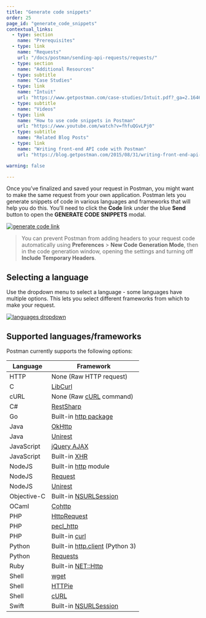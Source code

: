 ```yaml
---
title: "Generate code snippets"
order: 25
page_id: "generate_code_snippets"
contextual_links:
  - type: section
    name: "Prerequisites"
  - type: link
    name: "Requests"
    url: "/docs/postman/sending-api-requests/requests/"
  - type: section
    name: "Additional Resources"
  - type: subtitle
    name: "Case Studies"
  - type: link
    name: "Intuit"
    url: "https://www.getpostman.com/case-studies/Intuit.pdf?_ga=2.164694905.754547870.1571851340-1454169035.1570491567"
  - type: subtitle
    name: "Videos"
  - type: link
    name: "How to use code snippets in Postman"
    url: "https://www.youtube.com/watch?v=fhfuQGvLPj0"
  - type: subtitle
    name: "Related Blog Posts"
  - type: link
    name: "Writing front-end API code with Postman"
    url: "https://blog.getpostman.com/2015/08/31/writing-front-end-api-code-with-postman/?_ga=2.164823161.754547870.1571851340-1454169035.1570491567"

warning: false

---
```


Once you’ve finalized and saved your request in Postman, you might want to make the same request from your own application. Postman lets you generate snippets of code in various languages and frameworks that will help you do this. You’ll need to click the **Code** link under the blue **Send** button to open the **GENERATE CODE SNIPPETS** modal.

[![generate code link](https://assets.postman.com/postman-docs/58525940.png)](https://assets.postman.com/postman-docs/58525940.png)

> You can prevent Postman from adding headers to your request code automatically using __Preferences__ &gt; __New Code Generation Mode__, then in the code generation window, opening the settings and turning off __Include Temporary Headers__.

## Selecting a language

Use the dropdown menu to select a language - some languages have multiple options. This lets you select different frameworks from which to make your request.

[![languages dropdown](https://assets.postman.com/postman-docs/WS-select-language.png)](https://assets.postman.com/postman-docs/WS-select-language.png)

## Supported languages/frameworks

Postman currently supports the following options:

| **Language**  | **Framework** |
| --- | --- |
| HTTP | None (Raw HTTP request) |
| C | [LibCurl](https://curl.haxx.se/libcurl/c/) |
| cURL | None (Raw [cURL](https://curl.haxx.se/) command) |
| C# | [RestSharp](http://restsharp.org/)|
| Go | Built-in [http package](https://golang.org/pkg/net/http/) |
| Java | [OkHttp](https://github.com/square/okhttp) |
| Java | [Unirest](http://unirest.io/java.html)|
| JavaScript | [jQuery AJAX](http://api.jquery.com/jquery.ajax/)|
| JavaScript | Built-in [XHR](https://developer.mozilla.org/en-US/docs/Web/API/XMLHttpRequest)|
| NodeJS | Built-in [http](https://nodejs.org/api/http.html) module |
| NodeJS | [Request](https://github.com/request/request) |
| NodeJS | [Unirest](http://unirest.io/nodejs.html) |
| Objective-C | Built-in [NSURLSession](https://developer.apple.com/library/ios/documentation/Foundation/Reference/NSURLSession_class/) |
| OCaml | [Cohttp](https://github.com/mirage/ocaml-cohttp) |
| PHP | [HttpRequest](http://php.net/manual/it/httprequest.send.php)|
| PHP | [pecl_http](https://mdref.m6w6.name/http)|
| PHP | Built-in [curl](http://php.net/manual/en/ref.curl.php) |
| Python | Built-in [http.client](https://docs.python.org/3/library/http.client.html) (Python 3) |
| Python | [Requests](http://docs.python-requests.org/en/master/)|
| Ruby | Built-in [NET::Http](http://docs.ruby-lang.org/en/2.0.0/Net/HTTP.html)|
| Shell | [wget](https://www.gnu.org/software/wget/) |
| Shell | [HTTPie](https://github.com/jkbrzt/httpie)|
| Shell | [cURL](https://curl.haxx.se/)|
| Swift | Built-in [NSURLSession](https://developer.apple.com/library/ios/documentation/Foundation/Reference/NSURLSession_class/)|
